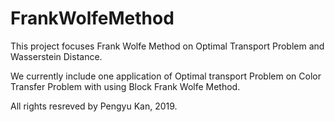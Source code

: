 # FrankWolfeMethod

This project focuses Frank Wolfe Method on Optimal Transport Problem and Wasserstein Distance.

We currently include one application of Optimal transport Problem on Color Transfer Problem with using Block Frank Wolfe Method.

All rights resreved by Pengyu Kan, 2019.
